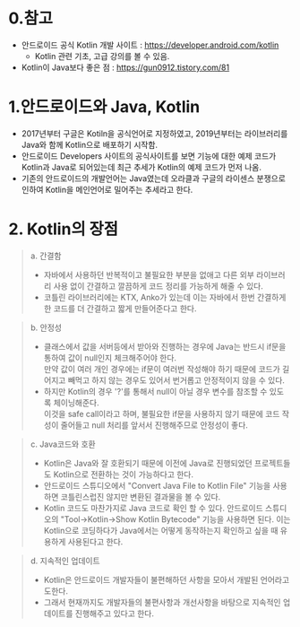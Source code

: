 # 0.참고
- 안드로이드 공식 Kotlin 개발 사이트 : https://developer.android.com/kotlin
  * Kotlin 관련 기초, 고급 강의를 볼 수 있음.
- Kotlin이 Java보다 좋은 점 : https://gun0912.tistory.com/81

# 1.안드로이드와 Java, Kotlin
- 2017년부터 구글은 Kotiln을 공식언어로 지정하였고, 2019년부터는 라이브러리를 Java와 함께 Kotlin으로 배포하기 시작함.
- 안드로이드 Developers 사이트의 공식사이트를 보면 기능에 대한 예제 코드가 Kotlin과 Java로 되어있는데 최근 추세가 Kotlin의 예제 코드가 먼저 나옴.
- 기존의 안드로이드의 개발언어는 Java였는데 오라클과 구글의 라이센스 분쟁으로 인하여 Kotlin을 메인언어로 밀어주는 추세라고 한다.

# 2. Kotlin의 장점
> a. 간결함
> - 자바에서 사용하던 반복적이고 불필요한 부분을 없애고 다른 외부 라이브러리 사용 없이 간결하고 깔끔하게 코드 정리를 가능하게 해줄 수 있다. 
> - 코틀린 라이브러리에는 KTX, Anko가 있는데 이는 자바에서 한번 간결하게 한 코드를 더 간결하고 짧게 만들어준다고 한다.

> b. 안정성
> - 클래스에서 값을 서버등에서 받아와 진행하는 경우에 Java는 반드시 if문을 통하여 값이 null인지 체크해주어야 한다.  
>   만약 값이 여러 개인 경우에는 if문이 여러번 작성해야 하기 때문에 코드가 길어지고 빼먹고 하지 않는 경우도 있어서 번거롭고 안정적이지 않을 수 있다.
> - 하지만 Kotlin의 경우 '?'를 통해서 null이 아닐 경우 변수를 참조할 수 있도록 체이닝해준다.   
> 이것을 safe call이라고 하며, 불필요한 if문을 사용하지 않기 때문에 코드 작성이 줄어들고 null 처리를 앞서서 진행해주므로 안정성이 좋다.

> c. Java코드와 호환
> - Kotlin은 Java와 잘 호환되기 때문에 이전에 Java로 진행되었던 프로젝트들도 Kotlin으로 전환하는 것이 가능하다고 한다. 
> - 안드로이드 스튜디오에서 "Convert Java File to Kotlin File" 기능을 사용하면 코틀린스럽진 않지만 변환된 결과물을 볼 수 있다.  
> - Kotlin 코드도 마찬가지로 Java 코드로 확인 할 수 있다. 안드로이드 스튜디오의 "Tool->Kotlin->Show Kotlin Bytecode" 기능을 사용하면 된다. 이는 Kotlin으로 코딩하다가 Java에서는 어떻게 동작하는지
> 확인하고 싶을 때 유용하게 사용된다고 한다.

> d. 지속적인 업데이트
> - Kotlin은 안드로이드 개발자들이 불편해하던 사항을 모아서 개발된 언어라고도한다.
> - 그래서 현재까지도 개발자들의 불편사항과 개선사항을 바탕으로 지속적인 업데이트를 진행해주고 있다고 한다.
